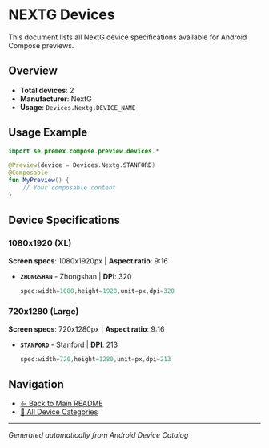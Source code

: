 # NEXTG Devices

This document lists all NextG device specifications available for Android Compose previews.

## Overview

- **Total devices**: 2
- **Manufacturer**: NextG
- **Usage**: `Devices.Nextg.DEVICE_NAME`

## Usage Example

```kotlin
import se.premex.compose.preview.devices.*

@Preview(device = Devices.Nextg.STANFORD)
@Composable
fun MyPreview() {
    // Your composable content
}
```

## Device Specifications

### 1080x1920 (XL)

**Screen specs**: 1080x1920px | **Aspect ratio**: 9:16

- **`ZHONGSHAN`** - Zhongshan | **DPI**: 320
  ```kotlin
  spec:width=1080,height=1920,unit=px,dpi=320
  ```

### 720x1280 (Large)

**Screen specs**: 720x1280px | **Aspect ratio**: 9:16

- **`STANFORD`** - Stanford | **DPI**: 213
  ```kotlin
  spec:width=720,height=1280,unit=px,dpi=213
  ```

## Navigation

- [← Back to Main README](../../README.md)
- [📱 All Device Categories](../README.md)

---
*Generated automatically from Android Device Catalog*
